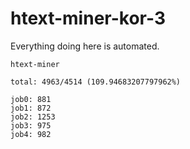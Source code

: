 # htext-miner-kor-3

Everything doing here is automated.

```
htext-miner

total: 4963/4514 (109.94683207797962%)

job0: 881
job1: 872
job2: 1253
job3: 975
job4: 982
```